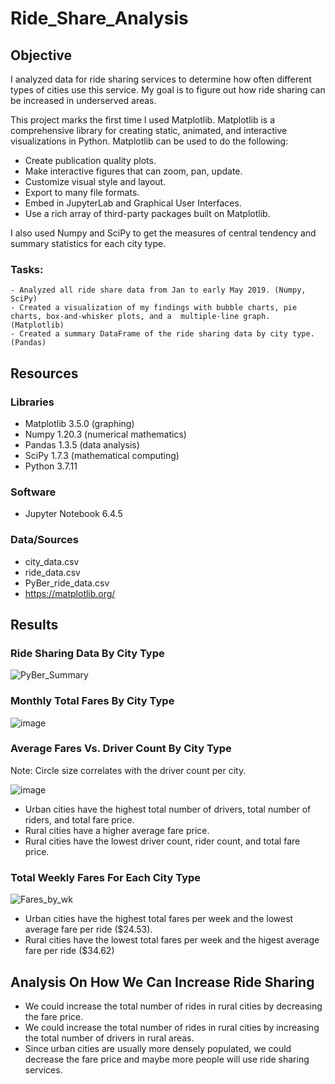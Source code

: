 # Ride_Share_Analysis

## Objective
I analyzed data for ride sharing services to determine how often different types of cities use this service.  My goal is to figure out how ride sharing can be increased in underserved areas. 

This project marks the first time I used Matplotlib.  Matplotlib is a comprehensive library for creating static, animated, and interactive visualizations in Python.  Matplotlib can be used to do the following:

- Create publication quality plots.
- Make interactive figures that can zoom, pan, update.
- Customize visual style and layout.
- Export to many file formats.
- Embed in JupyterLab and Graphical User Interfaces.
- Use a rich array of third-party packages built on Matplotlib.

I also used Numpy and SciPy to get the measures of central tendency and summary statistics for each city type.

### Tasks:
    - Analyzed all ride share data from Jan to early May 2019. (Numpy, SciPy)
    - Created a visualization of my findings with bubble charts, pie charts, box-and-whisker plots, and a  multiple-line graph. (Matplotlib)
    - Created a summary DataFrame of the ride sharing data by city type. (Pandas)
    

## Resources

### Libraries
- Matplotlib 3.5.0 (graphing)
- Numpy 1.20.3 (numerical mathematics)
- Pandas 1.3.5 (data analysis)
- SciPy 1.7.3 (mathematical computing)
- Python 3.7.11

### Software 
- Jupyter Notebook 6.4.5

### Data/Sources
- city_data.csv
- ride_data.csv
- PyBer_ride_data.csv
- https://matplotlib.org/ 

## Results
    
### Ride Sharing Data By City Type

![PyBer_Summary](https://user-images.githubusercontent.com/33010018/150711580-5ac53f8f-8131-4934-8dd6-152bdea5ebff.png)

### Monthly Total Fares By City Type

![image](https://user-images.githubusercontent.com/33010018/169484450-40b02f02-58b9-499a-9f91-6048ca13a818.png)

### Average Fares Vs. Driver Count By City Type
Note: Circle size correlates with the driver count per city.

![image](https://user-images.githubusercontent.com/33010018/169485680-f6155e87-62f7-425c-a88d-283164ae09c6.png)



 - Urban cities have the highest total number of drivers, total number of riders, and total fare price. 
 - Rural cities have a higher average fare price.
 - Rural cities have the lowest driver count, rider count, and total fare price.




### Total Weekly Fares For Each City Type
 
![Fares_by_wk](https://user-images.githubusercontent.com/33010018/150711594-c7645b74-8444-40cf-a727-cbb90e197f57.png)

- Urban cities have the highest total fares per week and the lowest average fare per ride ($24.53).
- Rural cities have the lowest total fares per week and the higest average fare per ride ($34.62)

## Analysis On How We Can Increase Ride Sharing 
- We could increase the total number of rides in rural cities by decreasing the fare price.
- We could increase the total number of rides in rural cities by increasing the total number of drivers in rural areas.
- Since urban cities are usually more densely populated, we could decrease the fare price and maybe more people will use ride sharing services.
